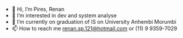 - 👋 Hi, I’m Pires, Renan
- 👀 I’m interested in dev and system analyse
- 🌱 I’m currently on graduation of IS on University Anhembi Morumbi
- 📫 How to reach me renan.sp.121@hotmail.com or (11) 9 9359-7029
